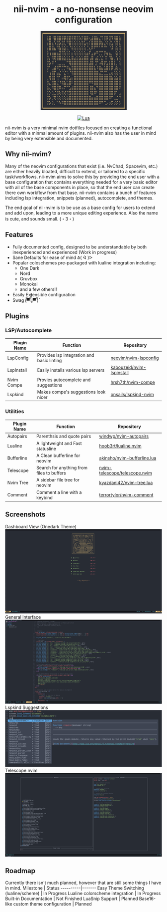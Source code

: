 <h1 align="center">nii-nvim - a no-nonsense neovim configuration</h1>

<div align="center">

![Fetch](img/scrot-fetch.png)

</div>

<div align="center">
  
[![Lua](https://img.shields.io/badge/Made%20With-Lua-2C2D72?style=for-the-badge&logo=lua&logoColor=white)]()
  
</div>
  
nii-nvim is a very minimal nvim dotfiles focused on creating a functional editor with a minmal amount of plugins. nii-nvim also has the user in mind by being very extensible and documented.

## Why nii-nvim?
Many of the neovim configurations that exist (i.e. NvChad, Spacevim, etc.) are either heavily bloated, difficult to extend, or tailored to a specific task/workflows. nii-nvim aims to solve this by providing the end user with a base configuration that contains everything needed for a very basic editor with all of the base components in place, so that the end user can create there own workflow from that base. nii-nvim contains a bunch of features including lsp integration, snippets (planned), autocomplete, and themes.

The end goal of nii-nvim is to be use as a base config for users to extend and add upon, leading to a more unique editing experience.
Also the name is cute, and sounds small. 	(・3・)

## Features
* Fully documented config, designed to be understandable by both inexperienced and experienced (Work in progress)
* Sane Defaults for ease of mind ᕕ( ᐛ )ᕗ
* Popular coloschemes pre-packaged with lualine integration including:
  * One Dark
  * Nord
  * Gruvbox
  * Monokai
  * and a few others!!
* Easily Extensible configuration
* Swag 	(̿▀̿ ̿Ĺ̯̿̿▀̿ ̿)̄

## Plugins
### LSP/Autocomplete
Plugin Name | Function | Repository
------------|----------|-----------
LspConfig | Provides lsp integration and basic linting | [neovim/nvim-lspconfig](https://github.com/neovim/nvim-lspconfig)
LspInstall | Easily installs various lsp servers | [kabouzeid/nvim-lspinstall](https://github.com/kabouzeid/nvim-lspinstall)
Nvim Compe | Provies autocomplete and suggestions | [hrsh7th/nvim-compe](https://github.com/hrsh7th/nvim-compe)
Lspkind | Makes compe's suggestions look nicer | [onsails/lspkind-nvim](https://github.com/onsails/lspkind-nvim)

### Utilities
Plugin Name | Function | Repository
------------|----------|-----------
Autopairs | Parenthsis and quote pairs | [windwp/nvim-autopairs](https://github.com/windwp/nvim-autopairs)
Lualine | A lightweight and Fast statusline | [hoob3rt/lualine.nvim](https://githu.com/hoob3rt/lualine.nvim)
Bufferline | A Clean bufferline for neovim | [akinsho/nvim-bufferline.lua](https://github.com/akinsho/nvim-bufferline.lua)
Telescope | Search for anything from files to buffers | [nvim-telescope/telescope.nvim](https://github.com/nvim-telescope/telescope.nvim)
Nvim Tree | A sidebar file tree for neovim | [kyazdani42/nvim-tree.lua](https://github.com/kyazdani42/nvim-tree.lua)
Comment | Comment a line with a keybind | [terrortylor/nvim-comment](https://github.com/terrortylor/nvim-comment)



## Screenshots
Dashboard View (Onedark Theme)
![Dashboard](img/scrot-1.png)
General Interface
![Code](img/scrot-code.png)
Lspkind Suggestions
![Lspkind](img/scrot-lspkind.png)
Telescope.nvim
![Telescope](img/scrot-telescope.png)

## Roadmap
Currently there isn't much planned, however that are still some things I have in mind.
Milestone | Status
----------|-------
Easy Theme Switching (lualine/scheme) | In Progress
Lualine colorscheme integration | In Progress
Built-in Documentation | Not Finished
LuaSnip Support | Planned
Base16-like custom theme configuration | Planned
